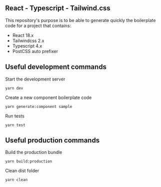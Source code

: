 ## React - Typescript - Tailwind.css

This repository's purpose is to be able to generate quickly the boilerplate code for a project that contains:

*  React 18.x
* Tailwindcss 2.x
* Typescript 4.x
* PostCSS auto prefixer



## Useful development commands



Start the development server

```
yarn dev
```

Create a new component boilerplate code

```
yarn generate:component sample
```

Run tests

```
yarn test
```



## Useful production commands



Build the production bundle

```
yarn build:production
```

Clean dist folder

```
yarn clean
```
